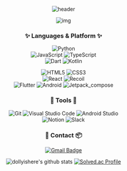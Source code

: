 <div align="center">
 
![header](https://capsule-render.vercel.app/api?type=wave&color=auto&height=240&section=header&text=if%20you%20NOT%20in%20happy%20:&fontSize=64&desc=dollyishere)

![img](https://media0.giphy.com/media/11TyfGbDbBv4be/giphy.gif?cid=ecf05e47062c0utnn8adkgaasz0rb42u2ybn2zugpsnh8hyw&ep=v1_gifs_search&rid=giphy.gif&ct=g)


### :sparkles: Languages & Platform :sparkles:
![Python](https://img.shields.io/badge/Python-3776AB.svg?&style=for-the-badge&logo=Python&logoColor=white)  
![JavaScript](https://img.shields.io/badge/JavaScript-F7DF1E.svg?&style=for-the-badge&logo=JavaScript&logoColor=white)
![TypeScript](https://img.shields.io/badge/TypeScript-3178C6.svg?&style=for-the-badge&logo=TypeScript&logoColor=white)  
![Dart](https://img.shields.io/badge/Dart-0175C2.svg?&style=for-the-badge&logo=Dart&logoColor=white)
![Kotlin](https://img.shields.io/badge/Kotlin-7F52FF.svg?&style=for-the-badge&logo=Kotlin&logoColor=white)

![HTML5](https://img.shields.io/badge/HTML5-E34F26.svg?&style=for-the-badge&logo=HTML5&logoColor=white)
![CSS3](https://img.shields.io/badge/CSS3-1572B6.svg?&style=for-the-badge&logo=CSS3&logoColor=white)  
![React](https://img.shields.io/badge/React-61DAFB.svg?&style=for-the-badge&logo=React&logoColor=white)
![Recoil](https://img.shields.io/badge/Recoil-3578E5.svg?&style=for-the-badge&logo=Recoil&logoColor=white)  
![Flutter](https://img.shields.io/badge/FLUTTER-02569B.svg?&style=for-the-badge&logo=FLUTTER&logoColor=white)
![Android](https://img.shields.io/badge/Android-3DDC84.svg?&style=for-the-badge&logo=Android&logoColor=white)
![Jetpack_compose](https://img.shields.io/badge/Jetpack_Compose-4285F4.svg?&style=for-the-badge&logo=JetpackCompose&logoColor=white)



### 	:hammer: Tools	:wrench:
![Git](https://img.shields.io/badge/Git-F05032.svg?&style=for-the-badge&logo=Git&logoColor=white)
![Visual Studio Code](https://img.shields.io/badge/Visual%20Studio%20Code-007ACC.svg?&style=for-the-badge&logo=Visual%20Studio%20Code&logoColor=white)
![Android Studio](https://img.shields.io/badge/Android%20Studio-3DDC84.svg?&style=for-the-badge&logo=Android%20Studio&logoColor=white)  
![Notion](https://img.shields.io/badge/Notion-000000.svg?&style=for-the-badge&logo=Notion&logoColor=white)
![Slack](https://img.shields.io/badge/Slack-4A154B.svg?&style=for-the-badge&logo=Slack&logoColor=white)

### :truck: Contact	:package:

[![Gmail Badge](https://img.shields.io/badge/Gmail-d14836?style=flat-square&logo=Gmail&logoColor=white&link=mailto:rundollyrun8@gmail.com)](mailto:rundollyrun8@gmail.com)


![dollyishere's github stats](https://github-readme-stats.vercel.app/api?username=dollyishere&show_icons=true&theme=radical)
[![Solved.ac Profile](http://mazassumnida.wtf/api/v2/generate_badge?boj=rundollyrun)](https://solved.ac/rundollyrun/)  
</div>



